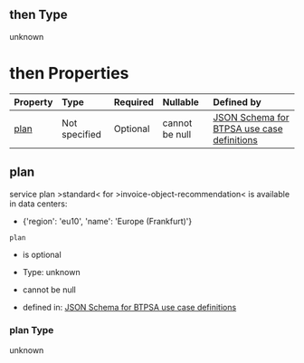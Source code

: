 ## then Type

unknown

# then Properties

| Property      | Type          | Required | Nullable       | Defined by                                                                                                                                                                                                                                      |
| :------------ | :------------ | :------- | :------------- | :---------------------------------------------------------------------------------------------------------------------------------------------------------------------------------------------------------------------------------------------- |
| [plan](#plan) | Not specified | Optional | cannot be null | [JSON Schema for BTPSA use case definitions](btpsa-usecase-properties-services-items-allof-1-then-allof-51-then-allof-0-then-properties-plan.md "undefined#/properties/services/items/allOf/1/then/allOf/51/then/allOf/0/then/properties/plan") |

## plan

service plan >standard< for >invoice-object-recommendation< is available in data centers:

*   {'region': 'eu10', 'name': 'Europe (Frankfurt)'}

`plan`

*   is optional

*   Type: unknown

*   cannot be null

*   defined in: [JSON Schema for BTPSA use case definitions](btpsa-usecase-properties-services-items-allof-1-then-allof-51-then-allof-0-then-properties-plan.md "undefined#/properties/services/items/allOf/1/then/allOf/51/then/allOf/0/then/properties/plan")

### plan Type

unknown
